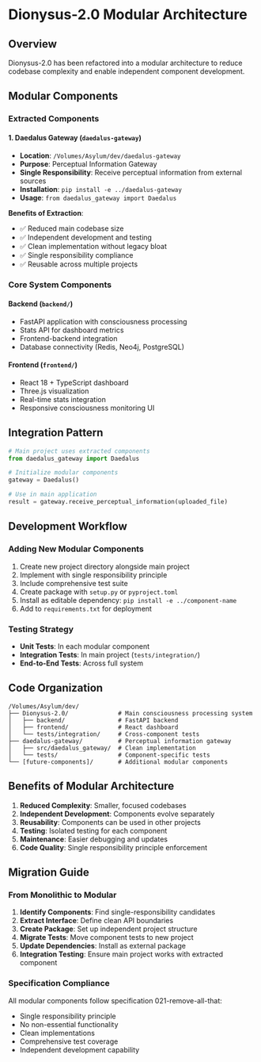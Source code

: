 # Dionysus-2.0 Modular Architecture

## Overview

Dionysus-2.0 has been refactored into a modular architecture to reduce codebase complexity and enable independent component development.

## Modular Components

### Extracted Components

#### 1. Daedalus Gateway (`daedalus-gateway`)
- **Location**: `/Volumes/Asylum/dev/daedalus-gateway`
- **Purpose**: Perceptual Information Gateway
- **Single Responsibility**: Receive perceptual information from external sources
- **Installation**: `pip install -e ../daedalus-gateway`
- **Usage**: `from daedalus_gateway import Daedalus`

**Benefits of Extraction**:
- ✅ Reduced main codebase size 
- ✅ Independent development and testing
- ✅ Clean implementation without legacy bloat
- ✅ Single responsibility compliance
- ✅ Reusable across multiple projects

### Core System Components

#### Backend (`backend/`)
- FastAPI application with consciousness processing
- Stats API for dashboard metrics
- Frontend-backend integration
- Database connectivity (Redis, Neo4j, PostgreSQL)

#### Frontend (`frontend/`)
- React 18 + TypeScript dashboard
- Three.js visualization
- Real-time stats integration
- Responsive consciousness monitoring UI

## Integration Pattern

```python
# Main project uses extracted components
from daedalus_gateway import Daedalus

# Initialize modular components
gateway = Daedalus()

# Use in main application
result = gateway.receive_perceptual_information(uploaded_file)
```

## Development Workflow

### Adding New Modular Components

1. Create new project directory alongside main project
2. Implement with single responsibility principle
3. Include comprehensive test suite
4. Create package with `setup.py` or `pyproject.toml`
5. Install as editable dependency: `pip install -e ../component-name`
6. Add to `requirements.txt` for deployment

### Testing Strategy

- **Unit Tests**: In each modular component
- **Integration Tests**: In main project (`tests/integration/`)
- **End-to-End Tests**: Across full system

## Code Organization

```
/Volumes/Asylum/dev/
├── Dionysus-2.0/              # Main consciousness processing system
│   ├── backend/               # FastAPI backend
│   ├── frontend/              # React dashboard
│   └── tests/integration/     # Cross-component tests
├── daedalus-gateway/          # Perceptual information gateway
│   ├── src/daedalus_gateway/  # Clean implementation
│   └── tests/                 # Component-specific tests
└── [future-components]/       # Additional modular components
```

## Benefits of Modular Architecture

1. **Reduced Complexity**: Smaller, focused codebases
2. **Independent Development**: Components evolve separately
3. **Reusability**: Components can be used in other projects
4. **Testing**: Isolated testing for each component
5. **Maintenance**: Easier debugging and updates
6. **Code Quality**: Single responsibility principle enforcement

## Migration Guide

### From Monolithic to Modular

1. **Identify Components**: Find single-responsibility candidates
2. **Extract Interface**: Define clean API boundaries
3. **Create Package**: Set up independent project structure
4. **Migrate Tests**: Move component tests to new project
5. **Update Dependencies**: Install as external package
6. **Integration Testing**: Ensure main project works with extracted component

### Specification Compliance

All modular components follow specification 021-remove-all-that:
- Single responsibility principle
- No non-essential functionality
- Clean implementations
- Comprehensive test coverage
- Independent development capability
